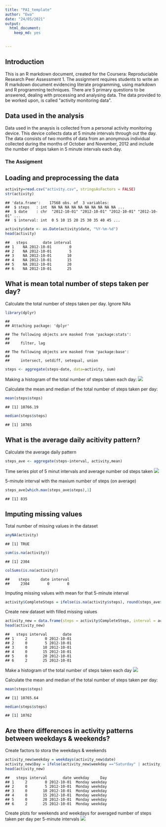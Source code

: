 ```yaml
---
title: "PA1_template"
author: "Ewa"
date: "24/05/2021"
output: 
  html_document: 
    keep_md: yes

 
---
```




## Introduction
This is an R markdown document, created for the Coursera: Reproduciable Research Peer Assessment 1. 
The assignment requires students to write an R markdown document evidencing literate programming, using markdown and R programming techniques. There are 5 primary questions to be answered, dealing with processing and analysing data. The data provided to be worked upon, is called "activity monitoring data".

## Data used in the analysis
Data used in the anaysis is collected from a personal activity monitoring device. This device collects data at 5 minute intervals through out the day. The data consists of two months of data from an anonymous individual collected during the months of October and November, 2012 and include the number of steps taken in 5 minute intervals each day.

### The Assigment


## Loading and preprocessing the data


```r
activity=read.csv("activity.csv", stringsAsFactors = FALSE)
str(activity)
```

```
## 'data.frame':	17568 obs. of  3 variables:
##  $ steps   : int  NA NA NA NA NA NA NA NA NA NA ...
##  $ date    : chr  "2012-10-01" "2012-10-01" "2012-10-01" "2012-10-01" ...
##  $ interval: int  0 5 10 15 20 25 30 35 40 45 ...
```

```r
activity$date <- as.Date(activity$date, "%Y-%m-%d")
head(activity)
```

```
##   steps       date interval
## 1    NA 2012-10-01        0
## 2    NA 2012-10-01        5
## 3    NA 2012-10-01       10
## 4    NA 2012-10-01       15
## 5    NA 2012-10-01       20
## 6    NA 2012-10-01       25
```

## What is mean total number of steps taken per day?

Calculate the total number of steps taken per day. Ignore NAs

```r
library(dplyr)
```

```
## 
## Attaching package: 'dplyr'
```

```
## The following objects are masked from 'package:stats':
## 
##     filter, lag
```

```
## The following objects are masked from 'package:base':
## 
##     intersect, setdiff, setequal, union
```

```r
steps <- aggregate(steps~date, data=activity, sum)
```

Making a histogram of the total number of steps taken each day:
![](PA1_template_files/figure-html/unnamed-chunk-3-1.png)<!-- -->

Calculate the mean and median of the total number of steps taken per day:

```r
mean(steps$steps)
```

```
## [1] 10766.19
```

```r
median(steps$steps)
```

```
## [1] 10765
```

## What is the average daily acitivity pattern?

Calculate the average daily pattern

```r
steps_ave <- aggregate(steps~interval, activity,mean)
```

Time series plot of 5 minut intervals and average number od steps taken
![](PA1_template_files/figure-html/unnamed-chunk-6-1.png)<!-- -->

5-minute interval with the maxium number of steps (on average)

```r
steps_ave[which.max(steps_ave$steps),1]
```

```
## [1] 835
```

## Imputing missing values

Total number of missing values in the dataset

```r
anyNA(activity)
```

```
## [1] TRUE
```

```r
sum(is.na(activity))
```

```
## [1] 2304
```

```r
colSums(is.na(activity))
```

```
##    steps     date interval 
##     2304        0        0
```
Imputing missing values with mean for that 5-minute interval

```r
activity$CompleteSteps = ifelse(is.na(activity$steps), round(steps_ave$steps[match(activity$interval, steps_ave$interval)],0),activity$steps)
```
Create new dataset with filled missing values

```r
activity_new = data.frame(steps = activity$CompleteSteps, interval = activity$interval, date = activity$date)
head(activity_new)
```

```
##   steps interval       date
## 1     2        0 2012-10-01
## 2     0        5 2012-10-01
## 3     0       10 2012-10-01
## 4     0       15 2012-10-01
## 5     0       20 2012-10-01
## 6     2       25 2012-10-01
```
Make a histogram of the total number of steps taken each day
![](PA1_template_files/figure-html/unnamed-chunk-11-1.png)<!-- -->

Calculate the mean and median of the total number of steps taken per day:

```r
mean(steps$steps)
```

```
## [1] 10765.64
```

```r
median(steps$steps)
```

```
## [1] 10762
```


## Are there differences in activity patterns between weekdays & weekends?

Create factors to stora the weekdays & weekends

```r
activity_new$weekday = weekdays(activity_new$date)
activity_new$Day = ifelse(activity_new$weekday =="Saturday" | activity_new$weekday =="Sunday","weekend","weekday")
head(activity_new)
```

```
##   steps interval       date weekday     Day
## 1     2        0 2012-10-01  Monday weekday
## 2     0        5 2012-10-01  Monday weekday
## 3     0       10 2012-10-01  Monday weekday
## 4     0       15 2012-10-01  Monday weekday
## 5     0       20 2012-10-01  Monday weekday
## 6     2       25 2012-10-01  Monday weekday
```
Create plots for weekends and weekdays for averaged number of steps taken per day per 5-minute intervals
![](PA1_template_files/figure-html/unnamed-chunk-14-1.png)<!-- -->
